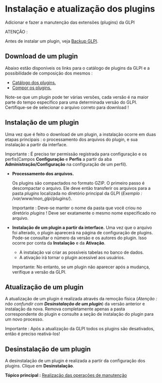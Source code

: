 Instalação e atualização dos plugins
======================================

Adicionar e fazer a manutenção das extensões (plugins) da GLPI

ATENÇÃO :

Antes de instalar um plugin, veja [Backup
GLPI](admin_backup.html "Realizar um backup completo da GLPI.").

Download de um plugin
---------------------

Abaixo estão disponíveis os links para o catálogo de plugins da GLPI e a possibilidade de composição dos mesmos :

-   [Catálogo dos plugins.](http://plugins.glpi-project.org/)
-   [Compor os plugins.
    ](https://forge.indepnet.net/projects/show/plugins)

Note-se que um plugin pode ter várias versões, cada versão é na maior parte do tempo específico para uma determinada versão do GLPI.
Certifique-se de selecionar o arquivo correto para download !

Instalação de um plugin
-------------------

Uma vez que é feito o download de um plugin, a instalação ocorre em duas etapas principais : o processamento dos arquivos do plugin, e sua instalação a partir da interface.

Importante : É preciso ter permissão registrada para configuração e os perfis(Campos **Configuração** e **Perfis** a partir da aba
**Administração/Configuração** na configuração de um perfil).

-   **Processamento dos arquivos.**

    Os plugins são compactados no formato GZIP. O primeiro passo é descompactar o arquivo. Ele deve então transferir os arquivos para a pasta *plugins* localizada no diretório principal da GLPI
    (*Exemplo : /var/www/mon\_glpi/plugins/*).

    Importante : Deve-se manter o nome da pasta que você criou no diretório *plugins* ! Deve ser exatamente o mesmo nome especificado no arquivo.

-   **Instalação de um plugin a partir da interface.**
    Uma vez que o arquivo foi alterado, o plugin aparecerá na página de configuração de plugins.  Pode-se consultar o número da versão e os autores do plugin. Isso ocorre por  conta da **Instalação** e da **Ativação**.
    -   A instalação vai criar as possíveis tabelas no banco de dados.
    -   A ativação irá tornar o plugin acessível aos usuários.

    Importante: No entanto, se um plugin não aparecer após a mudança, verifique a versão da GLPI.

Atualização de um plugin
-----------------------

A atualização de um plugin é realizada através da remoção física (*Atenção : não confundir com **Desinstalação de um plugin***) da versão anterior e instalação da nova. Remova completamente apenas a pasta correspondente do plugin e consulte a seção de instalação do plugin para um novo processo.

Importante : Após a atualização da GLPI todos os plugins são desativados, então é preciso reativá-los!

Desinstalação de um plugin
----------------------

A desinstalação de um plugin é realizada a partir da configuração dos plugins. Clique em **Desinstalação**.


**Tópico principal :** [Realização das operações de manutenção](../glpi/admin.html "Operações de manutenção da GLPI")
